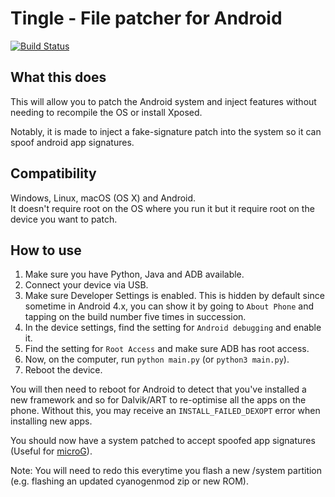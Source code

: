# Tingle - File patcher for Android
[![Build Status](https://travis-ci.org/ale5000-git/tingle.svg?branch=master)](https://travis-ci.org/ale5000-git/tingle)

## What this does
This will allow you to patch the Android system and inject features without needing to recompile the OS or install Xposed.

Notably, it is made to inject a fake-signature patch into the system so it can spoof android app signatures.

## Compatibility
Windows, Linux, macOS (OS X) and Android.  
It doesn't require root on the OS where you run it but it require root on the device you want to patch.

## How to use
1. Make sure you have Python, Java and ADB available.
2. Connect your device via USB.
3. Make sure Developer Settings is enabled. This is hidden by default since sometime in Android 4.x, you can show it by going to `About Phone` and tapping on the build number five times in succession.
4. In the device settings, find the setting for `Android debugging` and enable it.
5. Find the setting for `Root Access` and make sure ADB has root access.
6. Now, on the computer, run `python main.py` (or `python3 main.py`).
7. Reboot the device.

You will then need to reboot for Android to detect that you've installed a new framework and so for Dalvik/ART to re-optimise all the apps on the phone. Without this, you may receive an `INSTALL_FAILED_DEXOPT` error when installing new apps.

You should now have a system patched to accept spoofed app signatures (Useful for [microG](https://github.com/microg/android_packages_apps_GmsCore)).

Note: You will need to redo this everytime you flash a new /system partition (e.g. flashing an updated cyanogenmod zip or new ROM).
